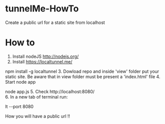 tunnelMe-HowTo
==============

Create a public url for a static site from localhost


How to
======
 1. Install nodeJS http://nodejs.org/
 2. Install https://localtunnel.me/
 
 npm install -g localtunnel
 3. Dowload repo and inside 'view' folder put your static site. Be aware that in view folder
    must be present a 'index.html' file
 4. Start node app
 
 node app.js
 5. Check http://localhost:8080/      
 6. In a new tab of terminal run:
 
 lt --port 8080
      
How you will have a public url !!
